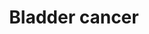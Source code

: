 ---
annotations:
- id: PW:0000605
  parent: disease pathway
  type: Pathway Ontology
  value: cancer pathway
- id: CL:1001428
  parent: animal cell
  type: Cell Type Ontology
  value: bladder urothelial cell
- id: DOID:162
  parent: disease of cellular proliferation
  type: Disease Ontology
  value: cancer
- id: DOID:4465
  parent: disease of cellular proliferation
  type: Disease Ontology
  value: papillary renal cell carcinoma
- id: DOID:11054
  parent: disease of cellular proliferation
  type: Disease Ontology
  value: urinary bladder cancer
- id: DOID:365
  type: Disease Ontology
  value: bladder disease
- id: PW:0000013
  parent: disease pathway
  type: Pathway Ontology
  value: disease pathway
authors:
- Oneshin
- Khanspers
- MaintBot
- Zari
- Ariutta
- Egonw
- Fehrhart
- Eweitz
- Finterly
citedin:
- link: 10.47717/turkjsurg.2025.2025-3-33
  title: 'Genetic profiling and pathway analysis in bladder carcinoma: Implications
    for therapeutic targeting (2025)'
- link: PMC12174437
  title: Serum extracellular vesicle microRNAs as potential biomarkers to predict
    pembrolizumab response and prognosis in metastatic non-small cell lung cancer
    patients (2025)
communities:
- CPTAC
- Diseases
description: The urothelium covers the luminal surface of almost the entire urinary
  tract, extending from the renal pelvis, through the ureter and bladder, to the proximal
  urethra. The majority of urothelial carcinomas are bladder carcinomas, and urothelial
  carcinomas of the renal pelvis and ureter account for only approximately 7% of the
  total. Urothelial tumors arise and evolve through divergent phenotypic pathways.
  Some tumors progress from urothelial hyperplasia to low-grade non-invasive superficial
  papillary tumors. More aggressive variants arise either from flat, high-grade carcinoma
  in situ (CIS) and progress to invasive tumors, or they arise de novo as invasive
  tumors. Low-grade papillary tumors frequently show a constitutive activation of
  the receptor tyrosine kinase-Ras pathway, exhibiting activating mutations in the
  HRAS and fibroblast growth factor receptor 3 (FGFR3) genes. In contrast, CIS and
  invasive tumors frequently show alterations in the TP53 and RB genes and pathways.
  Invasion and metastases are promoted by several factors that alter the tumor microenvironment,
  including the aberrant expression of  E-cadherins (E-cad), matrix metalloproteinases
  (MMPs), angiogenic factors such as vascular endothelial growth factor (VEGF). Phosphorylation
  sites were added based on information from PhosphoSitePlus (R), https://www.phosphosite.org.  Proteins
  on this pathway have targeted assays available via the [CPTAC Assay Portal](https://assays.cancer.gov/available_assays?wp_id=WP2828).
last-edited: 2025-11-01
ndex: b27f7fae-8b65-11eb-9e72-0ac135e8bacf
organisms:
- Homo sapiens
redirect_from:
- /index.php/Pathway:WP2828
- /instance/WP2828
- /instance/WP2828_r140995
revision: r140995
schema-jsonld:
- '@context': https://schema.org/
  '@id': https://wikipathways.github.io/pathways/WP2828.html
  '@type': Dataset
  creator:
    '@type': Organization
    name: WikiPathways
  description: The urothelium covers the luminal surface of almost the entire urinary
    tract, extending from the renal pelvis, through the ureter and bladder, to the
    proximal urethra. The majority of urothelial carcinomas are bladder carcinomas,
    and urothelial carcinomas of the renal pelvis and ureter account for only approximately
    7% of the total. Urothelial tumors arise and evolve through divergent phenotypic
    pathways. Some tumors progress from urothelial hyperplasia to low-grade non-invasive
    superficial papillary tumors. More aggressive variants arise either from flat,
    high-grade carcinoma in situ (CIS) and progress to invasive tumors, or they arise
    de novo as invasive tumors. Low-grade papillary tumors frequently show a constitutive
    activation of the receptor tyrosine kinase-Ras pathway, exhibiting activating
    mutations in the HRAS and fibroblast growth factor receptor 3 (FGFR3) genes. In
    contrast, CIS and invasive tumors frequently show alterations in the TP53 and
    RB genes and pathways. Invasion and metastases are promoted by several factors
    that alter the tumor microenvironment, including the aberrant expression of  E-cadherins
    (E-cad), matrix metalloproteinases (MMPs), angiogenic factors such as vascular
    endothelial growth factor (VEGF). Phosphorylation sites were added based on information
    from PhosphoSitePlus (R), https://www.phosphosite.org.  Proteins on this pathway
    have targeted assays available via the [CPTAC Assay Portal](https://assays.cancer.gov/available_assays?wp_id=WP2828).
  keywords:
  - ARAF
  - BRAF
  - CCND1
  - CDH1
  - CDK4
  - CDKN1A
  - CDKN2A
  - DAPK1
  - DAPK2
  - DAPK3
  - E2F1
  - EGF
  - EGFR
  - ERBB2
  - FGFR3
  - HBEGF
  - HRAS
  - IL8
  - KRAS
  - MAP2K1
  - MAP2K2
  - MAPK1
  - MDM2
  - MMP1
  - MMP2
  - MMP9
  - MSK1
  - MYC
  - NRAS
  - RAF1
  - RASSF1
  - RB1
  - SRC
  - THBS1
  - TP53
  - TYMP
  - UPK3A
  - VEGFA
  - p85-ALPHA
  - p85-Beta
  license: CC0
  name: Bladder cancer
seo: CreativeWork
title: Bladder cancer
wpid: WP2828
---
